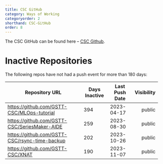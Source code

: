```yaml
---
title: CSC GitHub
category: Ways of Working
categoryorder: 2
shorthand: CSC-GitHub
order: 8
---
```


The CSC GitHub can be found here – <a href="https://github.com/GSTT-CSC/">CSC Github</a>.

# Inactive Repositories

The following repos have not had a push event for more than 180 days:

| Repository URL | Days Inactive | Last Push Date | Visibility |
| --- | --- | --- | ---: |
| https://github.com/GSTT-CSC/MLOps-tutorial | 394 | 2023-04-17 | public |
| https://github.com/GSTT-CSC/SeriesMaker-AIDE | 259 | 2023-08-30 | public |
| https://github.com/GSTT-CSC/rsync-time-backup | 202 | 2023-10-26 | public |
| https://github.com/GSTT-CSC/XNAT | 190 | 2023-11-07 | public |
